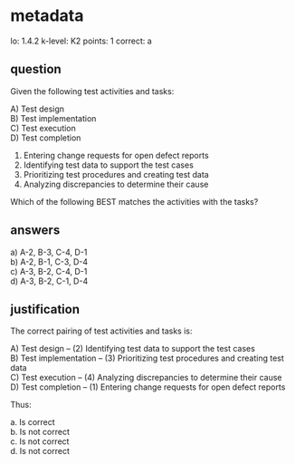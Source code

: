 # metadata
lo: 1.4.2
k-level: K2
points: 1
correct: a

## question
Given the following test activities and tasks:

A) Test design  
B) Test implementation  
C) Test execution  
D) Test completion  

1. Entering change requests for open defect reports
2. Identifying test data to support the test cases
3. Prioritizing test procedures and creating test data
4. Analyzing discrepancies to determine their cause

Which of the following BEST matches the activities with the tasks?

## answers
a) A-2, B-3, C-4, D-1  
b) A-2, B-1, C-3, D-4  
c) A-3, B-2, C-4, D-1  
d) A-3, B-2, C-1, D-4  

## justification
The correct pairing of test activities and tasks is:

A) Test design – (2) Identifying test data to support the test cases  
B) Test implementation – (3) Prioritizing test procedures and creating test data  
C) Test execution – (4) Analyzing discrepancies to determine their cause  
D) Test completion – (1) Entering change requests for open defect reports  

Thus:

a. Is correct  
b. Is not correct  
c. Is not correct  
d. Is not correct  
